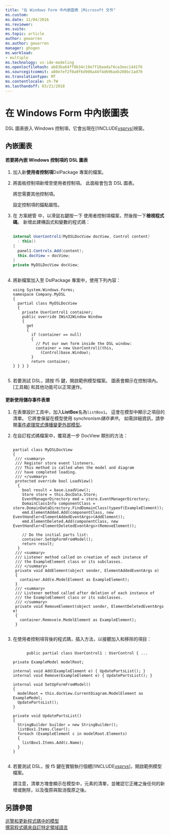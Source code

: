 ```yaml
---
title: "在 Windows Form 中內嵌圖表 |Microsoft 文件"
ms.custom: 
ms.date: 11/04/2016
ms.reviewer: 
ms.suite: 
ms.topic: article
author: gewarren
ms.author: gewarren
manager: ghogen
ms.workload:
- multiple
ms.technology: vs-ide-modeling
ms.openlocfilehash: ab83ba64ff8b34c19e7f10aada74ca3eec1441f6
ms.sourcegitcommit: a80e7ef2f0a0f6d906a44f4d696aeb208bc1ad70
ms.translationtype: MT
ms.contentlocale: zh-TW
ms.lasthandoff: 03/21/2018
---
```

# <a name="embedding-a-diagram-in-a-windows-form"></a>在 Windows Form 中內嵌圖表
DSL 圖表嵌入 Windows 控制項，它會出現在[!INCLUDE[vsprvs](../code-quality/includes/vsprvs_md.md)]視窗。  
  
## <a name="embedding-a-diagram"></a>內嵌圖表  
  
#### <a name="to-embed-a-dsl-diagram-in-a-windows-control"></a>若要將內嵌 Windows 控制項的 DSL 圖表  
  
1.  加入新**使用者控制項**DslPackage 專案的檔案。  
  
2.  將面板控制項新增至使用者控制項。 此面板會包含 DSL 圖表。  
  
     將您需要其他控制項。  
  
     設定控制項的錨點屬性。  
  
3.  在 方案總管 中，以滑鼠右鍵按一下 使用者控制項檔案，然後按一下**檢視程式碼**。 新增此建構函式和變數的程式碼：  
  
    ```csharp  
  
    internal UserControl1(MyDSLDocView docView, Control content)  
      : this()  
    {  
      panel1.Controls.Add(content);  
      this.docView = docView;  
    }  
    private MyDSLDocView docView;  
  
    ```  
  
4.  將新檔案加入至 DslPackage 專案中，使用下列內容：  
  
    ```  
    using System.Windows.Forms;  
    namespace Company.MyDSL  
    {  
      partial class MyDSLDocView  
      {  
        private UserControl1 container;  
        public override IWin32Window Window  
        {  
          get  
          {  
            if (container == null)  
            {  
              // Put our own form inside the DSL window:  
              container = new UserControl1(this,  
                (Control)base.Window);  
            }  
            return container;  
    } } } }  
  
    ```  
  
5.  若要測試 DSL，請按 f5 鍵，開啟範例模型檔案。 圖表會顯示在控制項內。 [工具箱] 和其他功能可以正常運作。  
  
#### <a name="updating-the-form-using-store-events"></a>更新使用儲存事件表單  
  
1.  在表單設計工具中，加入**ListBox**名為`listBox1`。 這會在模型中顯示之項目的清單。 它將會保留在模型使用 synchronism*儲存事件*。 如需詳細資訊，請參閱[事件處理常式傳播變更外部模型](../modeling/event-handlers-propagate-changes-outside-the-model.md)。  
  
2.  在自訂程式碼檔案中，覆寫進一步 DocView 類別的方法：  
  
    ```  
  
    partial class MyDSLDocView  
    {  
     /// <summary>  
     /// Register store event listeners.  
     /// This method is called when the model and diagram    
     /// have completed loading.   
     /// </summary>  
     protected override bool LoadView()  
      {  
        bool result = base.LoadView();  
        Store store = this.DocData.Store;  
        EventManagerDirectory emd = store.EventManagerDirectory;  
        DomainClassInfo componentClass = store.DomainDataDirectory.FindDomainClass(typeof(ExampleElement));  
        emd.ElementAdded.Add(componentClass, new EventHandler<ElementAddedEventArgs>(AddElement));  
        emd.ElementDeleted.Add(componentClass, new EventHandler<ElementDeletedEventArgs>(RemoveElement));  
  
        // Do the initial parts list:  
        container.SetUpFormFromModel();  
        return result;  
      }  
     /// <summary>  
     /// Listener method called on creation of each instance of   
     /// the ExampleElement class or its subclasses.  
     /// </summary>  
     private void AddElement(object sender, ElementAddedEventArgs e)  
     {  
       container.Add(e.ModelElement as ExampleElement);  
     }  
     /// <summary>  
     /// Listener method called after deletion of each instance of   
     /// the ExampleElement class or its subclasses.  
     /// </summary>  
     private void RemoveElement(object sender, ElementDeletedEventArgs e)  
     {  
       container.Remove(e.ModelElement as ExampleElement);  
     }  
  
    ```  
  
3.  在使用者控制項背後的程式碼，插入方法，以接聽加入和移除的項目：  
  
    ```  
  
          public partial class UserControl1 : UserControl { ...  
  
    private ExampleModel modelRoot;  
  
    internal void Add(ExampleElement e) { UpdatePartsList(); }  
    internal void Remove(ExampleElement e) { UpdatePartsList(); }  
  
    internal void SetUpFormFromModel()  
    {  
      modelRoot = this.docView.CurrentDiagram.ModelElement as ExampleModel;  
      UpdatePartsList();  
    }  
  
    private void UpdatePartsList()  
    {  
      StringBuilder builder = new StringBuilder();  
      listBox1.Items.Clear();  
      foreach (ExampleElement c in modelRoot.Elements)  
      {  
        listBox1.Items.Add(c.Name);  
      }  
    }  
  
    ```  
  
4.  若要測試 DSL，按 f5 鍵在實驗執行個體[!INCLUDE[vsprvs](../code-quality/includes/vsprvs_md.md)]，開啟範例模型檔案。  
  
     請注意，清單方塊會顯示在模型中，元素的清單，並確認它正確之後任何的新增或刪除，以及復原與取消復原之後。  
  
## <a name="see-also"></a>另請參閱  
 [巡覽和更新程式碼中的模型](../modeling/navigating-and-updating-a-model-in-program-code.md)   
 [撰寫程式碼來自訂特定領域語言](../modeling/writing-code-to-customise-a-domain-specific-language.md)
